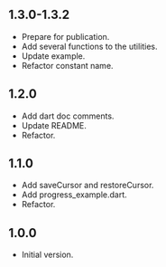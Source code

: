 ## 1.3.0-1.3.2

- Prepare for publication.
- Add several functions to the utilities.
- Update example.
- Refactor constant name.

## 1.2.0

- Add dart doc comments.
- Update README.
- Refactor.

## 1.1.0

- Add saveCursor and restoreCursor.
- Add progress_example.dart.
- Refactor.

## 1.0.0

- Initial version.
